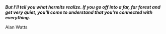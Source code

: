 _**But I'll tell you what hermits realize. If you go off into a far, far forest and get very quiet, you'll come to understand that you're connected with everything.**_

Alan Watts